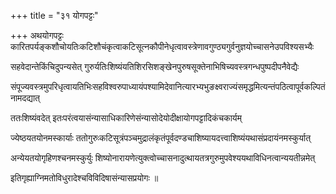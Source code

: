 +++
title = "३१ योगपट्टः"

+++
अथयोगपट्टः कारितपर्यङ्कशौचोयतिःकटिशौचंकृत्वाकटिसूत्नकौपीनेधृत्वावस्त्रेणावगुण्ठ्यगुर्वनुज्ञयोच्चासनेउपविश्यसभ्यैः

सहवेदान्तेकिंचिदुपन्यसेत् गुरुर्यतिःशिष्यंयतिशिरसिशङ्खेनपुरुषसूक्तेनाभिषिच्यवस्त्रगन्धपुष्पदीपनैवेद्यैः

संपूज्यवस्त्रमुपरिधृत्वायतिभिःसहविश्वरुपाध्यायंपश्यामिदेवानित्यारभ्यभुङक्ष्वराज्यंसमृद्धमित्यन्तंपठित्वापूर्वकल्पितंनामदद्यात्

ततःशिष्यंवदेत् इतःपरंत्वयासंन्यासाधिकारिणेसंन्यासोदेयोदीक्षायोगपट्टादिकंचकार्यम्

ज्येष्ठयतयोनमस्कार्याः ततोगुरुःकटिसूत्रंपञ्चमुद्रालंकृतंपूर्वदण्डचाशिष्यायदत्त्वाशिष्यंयथासंप्रदायंनमस्कुर्यात्

अन्येयतयोगृहिणश्चनमस्कुर्युः शिष्योनारायणेत्युक्त्वोच्चासनादुत्थायतत्रगुरुमुपवेश्ययथाविधिनत्वान्ययतीन्नमेत्

इतिगृह्याग्निमतोविधुरादेश्चविविदिषासंन्यासप्रयोगः ॥
